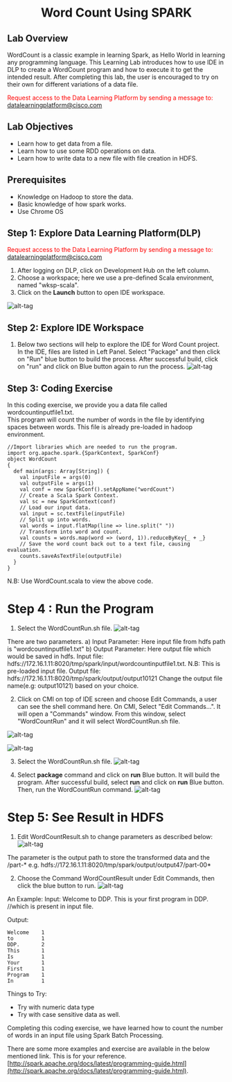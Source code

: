 # <center>Word Count Using SPARK</center>

## Lab Overview

WordCount is a classic example in learning Spark, as Hello World in learning any programming language. This Learning Lab introduces how to use IDE in DLP to create a WordCount program and how to execute it to get the intended result. After completing this lab, the user is encouraged to try on their own for different variations of a data file. 

<font color='red'>Request access to the Data Learning Platform by sending a message to:</font> [datalearningplatform@cisco.com](mailto:datalearningplatform@cisco.com)

## Lab Objectives

* Learn how to get data from a file.
* Learn how to use some RDD operations on data.
* Learn how to write data to a new file with file creation in HDFS.


## Prerequisites

* Knowledge on Hadoop to store the data.
* Basic knowledge of how spark works.
* Use Chrome OS


## Step 1: Explore Data Learning Platform(DLP)

<font color='red'>Request access to the Data Learning Platform by sending a message to:</font> [datalearningplatform@cisco.com](mailto:datalearningplatform@cisco.com)

1)	After logging on DLP, click on Development Hub on the left column.<br>
2)	Choose a workspace; here we use a pre-defined Scala environment, named "wksp-scala".<br>
3)	Click on the <b>Launch</b> button to open IDE workspace.<br>

![alt-tag](https://github.com/prakdutt/data-dev-learning-labs/blob/master/labs/word-count-using-spark/assets/images/selectionWorkSpace.PNG?raw=true)

## Step 2: Explore IDE Workspace

1)	Below two sections will help to explore the IDE for Word Count project. In the IDE, files are listed in Left Panel.
Select "Package" and then click on "Run" blue button to build the process. After successful build, click on "run" and click on Blue button again to run the process.
![alt-tag](https://github.com/prakdutt/data-dev-learning-labs/blob/master/labs/word-count-using-spark/assets/images/step2.png?raw=true)


## Step 3: Coding Exercise

In this coding exercise, we provide you a data file called wordcountinputfile1.txt.<br>
This program will count the number of words in the file by identifying spaces between words. This file is already pre-loaded in hadoop environment.

```
//Import libraries which are needed to run the program. 
import org.apache.spark.{SparkContext, SparkConf}
object WordCount
{
  def main(args: Array[String]) {
    val inputFile = args(0)
    val outputFile = args(1)
    val conf = new SparkConf().setAppName("wordCount")
    // Create a Scala Spark Context.
    val sc = new SparkContext(conf)
    // Load our input data.
    val input = sc.textFile(inputFile)
    // Split up into words.
    val words = input.flatMap(line => line.split(" "))
    // Transform into word and count.
    val counts = words.map(word => (word, 1)).reduceByKey{_ + _}
    // Save the word count back out to a text file, causing evaluation.
    counts.saveAsTextFile(outputFile)
  }
}
```
N.B: Use WordCount.scala to view the above code. 

# Step 4 :  Run the Program

1) Select the WordCountRun.sh file.
![alt-tag](https://github.com/prakdutt/data-dev-learning-labs/blob/master/labs/word-count-using-spark/assets/images/Step7.PNG?raw=true)

There are two parameters. 
a) Input Parameter: Here input file from hdfs path is "wordcountinputfile1.txt"
b) Output Parameter: Here output file which would be saved in hdfs.
   Input file: hdfs://172.16.1.11:8020/tmp/spark/input/wordcountinputfile1.txt.
   N.B: This is pre-loaded input file.
   Output file: hdfs://172.16.1.11:8020/tmp/spark/output/output10121
   Change the output file name(e.g: output10121) based on your choice.

2)	Click on CMI on top of IDE screen and choose Edit Commands, a user can see the shell command here. 
On CMI, Select "Edit Commands...". It will open a "Commands" window. From this window, select "WordCountRun" and it will select WordCountRun.sh file.

![alt-tag](https://github.com/prakdutt/data-dev-learning-labs/blob/master/labs/word-count-using-spark/assets/images/step5.PNG?raw=true)

![alt-tag](https://github.com/prakdutt/data-dev-learning-labs/blob/master/labs/word-count-using-spark/assets/images/Step6.PNG?raw=true)

3) Select the WordCountRun.sh file.
![alt-tag](https://github.com/prakdutt/data-dev-learning-labs/blob/master/labs/word-count-using-spark/assets/images/Step7.PNG?raw=true)

4)	Select <b>package</b> command and click on <b>run</b> Blue button. It will build the program. After successful build, select <b>run</b> and click on <b>run</b> Blue button. 
Then, run the WordCountRun command.
![alt-tag](https://github.com/prakdutt/data-dev-learning-labs/blob/master/labs/word-count-using-spark/assets/images/Step8.PNG?raw=true)

# Step 5: See Result in HDFS
1) Edit WordCountResult.sh to change parameters as described below:
![alt-tag](https://github.com/prakdutt/data-dev-learning-labs/blob/master/labs/word-count-using-spark/assets/images/Step9.png?raw=true)

The parameter is the output path to store the transformed data and the /part-*
e.g. hdfs://172.16.1.11:8020/tmp/spark/output/output47/part-00*

2)  Choose the Command WordCountResult under Edit Commands, then click the blue button to run.
![alt-tag](https://github.com/prakdutt/data-dev-learning-labs/blob/master/labs/word-count-using-spark/assets/images/step4.jpg?raw=true)

An Example:
Input: Welcome to DDP. This is your first program in DDP. //which is present in input file.

Output: 

```
Welcome    1
to         1
DDP.       2
This       1
Is         1
Your       1
First      1
Program    1
In         1
```
Things to Try:

* Try with numeric data type
* Try with case sensitive data as well.

Completing this coding exercise, we have learned how to count the number of words in an input file using Spark Batch Processing. <br>

There are some more examples and exercise are available in the below mentioned link. This is for your reference.
[http://spark.apache.org/docs/latest/programming-guide.html](http://spark.apache.org/docs/latest/programming-guide.html).
